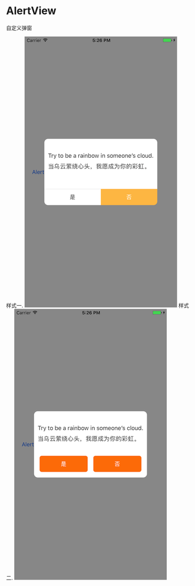 # AlertView
自定义弹窗

样式一. 
![Image](https://github.com/ruanqiaohua/AlertView/blob/master/Simulator%20Screen%20Shot%202017年4月14日%20下午5.26.21.png)
样式二. 
![Image](https://github.com/ruanqiaohua/AlertView/blob/master/Simulator%20Screen%20Shot%202017年4月14日%20下午5.26.26.png)
